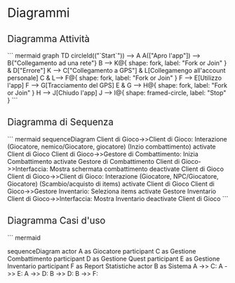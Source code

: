 <h1><span style="font-weight: 400;">Diagrammi</span></h1>
<h2><span style="font-weight: 400;">Diagramma Attività</span></h2>
``` mermaid
graph TD
    circleId(("`Start`")) --> A
    A(["Apro l'app"]) --> B{"Collegamento ad una rete"}
    B --> K@{ shape: fork, label: "Fork or Join" } & D["Errore"]
    K --> C["Collegamento a GPS"] & L[Collegamengo all'account personale]
    C & L--> F@{ shape: fork, label: "Fork or Join" }
    F --> E[Utilizzo l'app]
    F --> G[Tracciamento del GPS]
    E & G --> H@{ shape: fork, label: "Fork or Join" }
    H --> J[Chiudo l'app]
    J --> I@{ shape: framed-circle, label: "Stop" }
```
<h2><span style="font-weight: 400;">Diagramma di Sequenza</span></h2>
``` mermaid
sequenceDiagram
 Client di Gioco->>Client di Gioco: Interazione (Giocatore, nemico/Giocatore, giocatore) (Inzio combattimento)
 activate Client di Gioco
 Client di Gioco->>Gestore di Combattimento: Inizia Combattimento
 activate Gestore di Combattimento
 Client di Gioco->>Interfaccia: Mostra schermata combattimento
deactivate Client di Gioco
Client di Gioco->>Client di Gioco: Interazione (Giocatore, NPC/Giocatore, Giocatore) (Scambio/acquisto di items)
activate Client di Gioco
Client di Gioco->>Gestore Inventario: Seleziona items
activate Gestore Inventario
Client di Gioco->>Interfaccia: Mostra Inventario 
deactivate Client di Gioco
```

<h2><span style="font-weight: 400;">Diagramma Casi d'uso</span></h2>
``` mermaid

sequenceDiagram
  actor A as Giocatore
  participant C as Gestione Combattimento
  participant D as Gestione Quest
  participant E as Gestione Inventario
  participant F as Report Statistiche
  actor B as Sistema
  A ->> C:
  A ->> E:
  A ->> D:
  B ->> D:
  B ->> F:
```